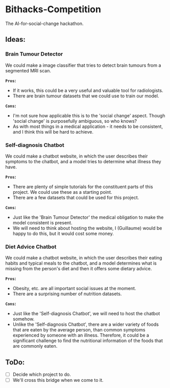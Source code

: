 # Bithacks-Competition
The AI-for-social-change hackathon.

## Ideas:
### Brain Tumour Detector
We could make a image classifier that tries to detect brain tumours from a segmented MRI scan.

**`Pros`:**
 *    If it works, this could be a very useful and valuable tool for radiologists.
 *    There are brain tumour datasets that we could use to train our model.
 
**`Cons`:**
 *    I'm not sure how applicable this is to the 'social change' aspect. Though 'social change' is purposefully ambiguous, so who knows?
 *    As with most things in a medical application - it needs to be consistent, and I think this will be hard to achieve.
 
### Self-diagnosis Chatbot
We could make a chatbot website, in which the user describes their symptoms to the chatbot, and a model tries to determine what illness they have.

**`Pros`:**
 *    There are plenty of simple tutorials for the constituent parts of this project. We could use these as a starting point.
 *    There are a few datasets that could be used for this project.
 
**`Cons`:**
 *    Just like the 'Brain Tumour Detector' the medical obligation to make the model consistent is present.
 *    We will need to think about hosting the website, I (Guillaume) would be happy to do this, but it would cost some money.
  
### Diet Advice Chatbot
We could make a chatbot website, in which the user describes their eating habits and typical meals to the chatbot, and a model determines what is missing from the person's diet and then it offers some dietary advice.

**`Pros`:**
 *    Obesity, etc. are all important social issues at the moment.
 *    There are a surprising number of nutrition datasets.
 
**`Cons`:**
 *    Just like the 'Self-diagnosis Chatbot', we will need to host the chatbot somehow.
 *    Unlike the 'Self-diagnosis Chatbot', there are a wider variety of foods that are eaten by the average person, than common symptoms experienced by someone with an illness. Therefore, it could be a significant challenge to find the nutritional information of the foods that are commonly eaten.
 
## ToDo:
- [ ] Decide which project to do.
- [ ] We'll cross this bridge when we come to it.
